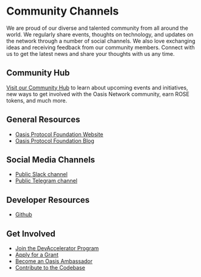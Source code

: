 # Community Channels

We are proud of our diverse and talented community from all around the world. We regularly share events, thoughts on technology, and updates on the network through a number of social channels. We also love exchanging ideas and receiving feedback from our community members. Connect with us to get the latest news and share your thoughts with us any time.

## Community Hub

[Visit our Community Hub](connect-with-us.md#community-hub) to learn about upcoming events and initiatives, new ways to get involved with the Oasis Network community, earn ROSE tokens, and much more.

## General Resources

* [Oasis Protocol Foundation Website](https://oasisprotocol.org/)
* [Oasis Protocol Foundation Blog](https://medium.com/oasis-protocol-project)

## Social Media Channels

* [Public Slack channel](https://join.slack.com/t/oasiscommunity/shared_invite/enQtNjQ5MTA3NTgyOTkzLWIxNTg1ZWZmOTIwNmQ2MTg1YmU0MzgyMzk3OWM2ZWQ4NTQ0ZDJkNTBmMTdlM2JhODllYjg5YmJkODc2NzgwNTg)
* [Public Telegram channel](https://t.me/oasisprotocolcommunity)

## Developer Resources

* [Github](https://github.com/oasisprotocol/oasis-core/blob/master/docs/index.md)

## Get Involved

* [Join the DevAccelerator Program](https://oasisprotocol.org/dev-accelerator)
* [Apply for a Grant](https://oasisprotocol.org/ecosystem-grants)
* [Become an Oasis Ambassador](https://medium.com/oasis-protocol-project/become-an-oasis-ambassador-and-build-a-responsible-data-economy-bbd38d0f9c12)
* [Contribute to the Codebase](https://github.com/oasisprotocol)

